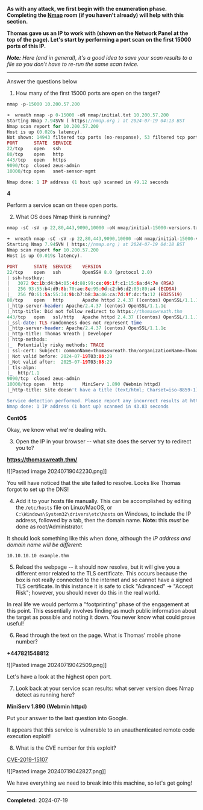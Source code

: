 **As with any attack, we first begin with the enumeration phase. Completing the [Nmap](https://tryhackme.com/room/furthernmap) room (if you haven't already) will help with this section.**

**Thomas gave us an IP to work with (shown on the Network Panel at the top of the page). Let's start by performing a port scan on the first 15000 ports of this IP.**

_**Note:** Here (and in general), it's a good idea to save your scan results to a file so you don't have to re-run the same scan twice._  

---

Answer the questions below

1. How many of the first 15000 ports are open on the target?  

```php
nmap -p-15000 10.200.57.200
```

```php
➜  wreath nmap -p 0-15000 -oN nmap/initial.txt 10.200.57.200
Starting Nmap 7.94SVN ( https://nmap.org ) at 2024-07-19 04:13 BST
Nmap scan report for 10.200.57.200
Host is up (0.020s latency).
Not shown: 14943 filtered tcp ports (no-response), 53 filtered tcp ports (host-unreach)
PORT      STATE  SERVICE
22/tcp    open   ssh
80/tcp    open   http
443/tcp   open   https
9090/tcp  closed zeus-admin
10000/tcp open   snet-sensor-mgmt

Nmap done: 1 IP address (1 host up) scanned in 49.12 seconds
```

**4**

Perform a service scan on these open ports.  

2. What OS does Nmap think is running?  

```php
nmap -sC -sV -p 22,80,443,9090,10000 -oN nmap/initial-15000-versions.txt 10.200.57.200
```

```php
➜  wreath nmap -sC -sV -p 22,80,443,9090,10000 -oN nmap/initial-15000-versions.txt 10.200.57.200
Starting Nmap 7.94SVN ( https://nmap.org ) at 2024-07-19 04:18 BST
Nmap scan report for 10.200.57.200
Host is up (0.019s latency).

PORT      STATE  SERVICE    VERSION
22/tcp    open   ssh        OpenSSH 8.0 (protocol 2.0)
| ssh-hostkey: 
|   3072 9c:1b:d4:b4:05:4d:88:99:ce:09:1f:c1:15:6a:d4:7e (RSA)
|   256 93:55:b4:d9:8b:70:ae:8e:95:0d:c2:b6:d2:03:89:a4 (ECDSA)
|_  256 f0:61:5a:55:34:9b:b7:b8:3a:46:ca:7d:9f:dc:fa:12 (ED25519)
80/tcp    open   http       Apache httpd 2.4.37 ((centos) OpenSSL/1.1.1c)
|_http-server-header: Apache/2.4.37 (centos) OpenSSL/1.1.1c
|_http-title: Did not follow redirect to https://thomaswreath.thm
443/tcp   open   ssl/http   Apache httpd 2.4.37 ((centos) OpenSSL/1.1.1c)
|_ssl-date: TLS randomness does not represent time
|_http-server-header: Apache/2.4.37 (centos) OpenSSL/1.1.1c
|_http-title: Thomas Wreath | Developer
| http-methods: 
|_  Potentially risky methods: TRACE
| ssl-cert: Subject: commonName=thomaswreath.thm/organizationName=Thomas Wreath Development/stateOrProvinceName=East Riding Yorkshire/countryName=GB
| Not valid before: 2024-07-19T03:08:29
|_Not valid after:  2025-07-19T03:08:29
| tls-alpn: 
|_  http/1.1
9090/tcp  closed zeus-admin
10000/tcp open   http       MiniServ 1.890 (Webmin httpd)
|_http-title: Site doesn't have a title (text/html; Charset=iso-8859-1).

Service detection performed. Please report any incorrect results at https://nmap.org/submit/ .
Nmap done: 1 IP address (1 host up) scanned in 43.83 seconds

```

**CentOS**

Okay, we know what we're dealing with.

3. Open the IP in your browser -- what site does the server try to redirect you to?

**https://thomaswreath.thm/**

![[Pasted image 20240719042230.png]]

You will have noticed that the site failed to resolve. Looks like Thomas forgot to set up the DNS!

4. Add it to your hosts file manually. This can be accomplished by editing the `/etc/hosts` file on Linux/MacOS, or `C:\Windows\System32\drivers\etc\hosts` on Windows, to include the IP address, followed by a tab, then the domain name. **Note:** this _must_ be done as root/Administrator.

It should look something like this when done, although the _IP address and domain name will be different_:

`10.10.10.10 example.thm`

5. Reload the webpage -- it should now resolve, but it will give you a different error related to the TLS certificate. This occurs because the box is not really connected to the internet and so cannot have a signed TLS certificate. In this instance it is safe to click "Advanced" -> "Accept Risk"; however, you should never do this in the real world.  

In real life we would perform a "footprinting" phase of the engagement at this point. This essentially involves finding as much public information about the target as possible and noting it down. You never know what could prove useful!  

6. Read through the text on the page. What is Thomas' mobile phone number?

**+447821548812**

![[Pasted image 20240719042509.png]]

Let's have a look at the highest open port.  

7. Look back at your service scan results: what server version does Nmap detect as running here?

**MiniServ 1.890 (Webmin httpd)**

Put your answer to the last question into Google.

It appears that this service is vulnerable to an unauthenticated remote code execution exploit!

8. What is the CVE number for this exploit?

 [CVE-2019-15107](https://github.com/squid22/Webmin_CVE-2019-15107)

![[Pasted image 20240719042827.png]]

We have everything we need to break into this machine, so let's get going!

--- 

**Completed:** 2024-07-19